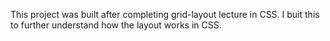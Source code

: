 This project was built after completing grid-layout lecture in CSS. I buit this to further understand how the layout works in CSS.
